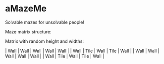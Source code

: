 # aMazeMe

Solvable mazes for unsolvable people!



Maze matrix structure:

Matrix with random height and widths:

| Wall | Wall | Wall | Wall | Wall |
| Wall | Tile | Wall | Tile | Wall |
| Wall | Wall | Wall | Wall | Wall |
| Wall | Tile | Wall | Tile | Wall |
